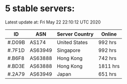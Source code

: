# 5 stable servers:

Latest update at: Fri May 22 22:10:12 UTC 2020

| ID | ASN | Server Country | Online |
| -- | --- | -------------- | ------ |
| #.D09B | AS174 | United States | 992 hrs |
| #.7F1D | AS63949 | Singapore | 992 hrs |
| #.B6F8 | AS63888 | Hong Kong | 742 hrs |
| #.BD3E | AS63888 | Hong Kong | 1811 hrs |
| #.2A79 | AS63949 | Japan | 651 hrs |

